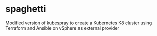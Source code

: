 # spaghetti


Modified version of kubespray to create a Kubernetes K8 cluster using Terraform and Ansible on vSphere as external provider

